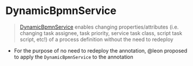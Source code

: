 # DynamicBpmnService
>  [DynamicBpmnService](https://community.alfresco.com/community/bpm/blog/2017/06/01/activiti-6-is-here#comments) enables
changing properties/attributes (i.e. changing task assignee, task priority, service task class, script task script, etc!) of a process definition without the need to redeploy

- For the purpose of no need to redeploy the annotation,
  @leon proposed to apply the `DynamicBpmnService` to the annotation

